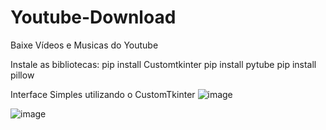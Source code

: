 # Youtube-Download
 Baixe Vídeos e Musicas do Youtube

 Instale as bibliotecas:
 pip install Customtkinter
 pip install pytube
 pip install pillow

 Interface Simples utilizando o CustomTkinter
![image](https://github.com/yurilealdacruz/Youtube-Download/assets/100494057/7af6b666-966e-44ca-bbc6-35b5e766a027)

![image](https://github.com/yurilealdacruz/Youtube-Download/assets/100494057/4c3b085f-daf1-4c1c-9353-5d6076b3bc8b)
